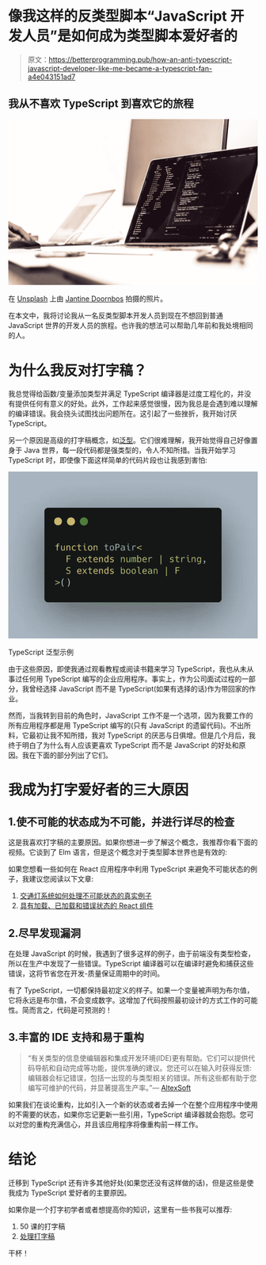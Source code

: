 # 像我这样的反类型脚本“JavaScript 开发人员”是如何成为类型脚本爱好者的

> 原文：<https://betterprogramming.pub/how-an-anti-typescript-javascript-developer-like-me-became-a-typescript-fan-a4e043151ad7>

## 我从不喜欢 TypeScript 到喜欢它的旅程

![](img/43e1153fa80bfefddfa186ea94b3398f.png)

在 [Unsplash](https://unsplash.com?utm_source=medium&utm_medium=referral) 上由 [Jantine Doornbos](https://unsplash.com/@jantined?utm_source=medium&utm_medium=referral) 拍摄的照片。

在本文中，我将讨论我从一名反类型脚本开发人员到现在不想回到普通 JavaScript 世界的开发人员的旅程。也许我的想法可以帮助几年前和我处境相同的人。

# 为什么我反对打字稿？

我总觉得给函数/变量添加类型并满足 TypeScript 编译器是过度工程化的，并没有提供任何有意义的好处。此外，工作起来感觉很慢，因为我总是会遇到难以理解的编译错误。我会挠头试图找出问题所在。这引起了一些挫折，我开始讨厌 TypeScript。

另一个原因是高级的打字稿概念，如[泛型](https://www.typescriptlang.org/docs/handbook/generics.html)。它们很难理解，我开始觉得自己好像置身于 Java 世界，每一段代码都是强类型的，令人不知所措。当我开始学习 TypeScript 时，即使像下面这样简单的代码片段也让我感到害怕:

![](img/93059886877e451d8b234903fea7460d.png)

TypeScript 泛型示例

由于这些原因，即使我通过观看教程或阅读书籍来学习 TypeScript，我也从未从事过任何用 TypeScript 编写的企业应用程序。事实上，作为公司面试过程的一部分，我曾经选择 JavaScript 而不是 TypeScript(如果有选择的话)作为带回家的作业。

然而，当我转到目前的角色时，JavaScript 工作不是一个选项，因为我要工作的所有应用程序都是用 TypeScript 编写的(只有 JavaScript 的遗留代码)。不出所料，它最初让我不知所措，我对 TypeScript 的厌恶与日俱增。但是几个月后，我终于明白了为什么有人应该更喜欢 TypeScript 而不是 JavaScript 的好处和原因。我在下面的部分列出了它们。

# 我成为打字爱好者的三大原因

## 1.使不可能的状态成为不可能，并进行详尽的检查

这是我喜欢打字稿的主要原因。如果你想进一步了解这个概念，我推荐你看下面的视频。它谈到了 Elm 语言，但是这个概念对于类型脚本世界也是有效的:

如果您想看一些如何在 React 应用程序中利用 TypeScript 来避免不可能状态的例子，我建议您阅读以下文章:

1.  [交通灯系统如何处理不可能状态的真实例子](https://zohaib.me/leverage-union-types-in-typescript-to-avoid-invalid-state/)
2.  [具有加载、已加载和错误状态的 React 组件](https://dev.to/housinganywhere/matching-your-way-to-consistent-states-1oag)

## 2.尽早发现漏洞

在处理 JavaScript 的时候，我遇到了很多这样的例子，由于前端没有类型检查，所以在生产中发现了一些错误。TypeScript 编译器可以在编译时避免和捕获这些错误，这将节省您在开发-质量保证周期中的时间。

有了 TypeScript，一切都保持最初定义的样子。如果一个变量被声明为布尔值，它将永远是布尔值，不会变成数字。这增加了代码按照最初设计的方式工作的可能性。简而言之，代码是可预测的！

## 3.丰富的 IDE 支持和易于重构

> “有关类型的信息使编辑器和集成开发环境(IDE)更有帮助。它们可以提供代码导航和自动完成等功能，提供准确的建议。您还可以在输入时获得反馈:编辑器会标记错误，包括一出现的与类型相关的错误。所有这些都有助于您编写可维护的代码，并显著提高生产率。”— [AltexSoft](https://www.altexsoft.com/blog/typescript-pros-and-cons/)

如果我们在谈论重构，比如引入一个新的状态或者去掉一个在整个应用程序中使用的不需要的状态，如果你忘记更新一些引用，TypeScript 编译器就会抱怨。您可以对您的重构充满信心，并且该应用程序将像重构前一样工作。

# 结论

迁移到 TypeScript 还有许多其他好处(如果您还没有这样做的话)，但是这些是使我成为 TypeScript 爱好者的主要原因。

如果你是一个打字初学者或者想提高你的知识，这里有一些书我可以推荐:

1.  50 课的打字稿
2.  [处理打字稿](https://exploringjs.com/tackling-ts/)

干杯！